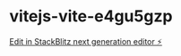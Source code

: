# vitejs-vite-e4gu5gzp

[Edit in StackBlitz next generation editor ⚡️](https://stackblitz.com/~/github.com/mconnor/vitejs-vite-e4gu5gzp)